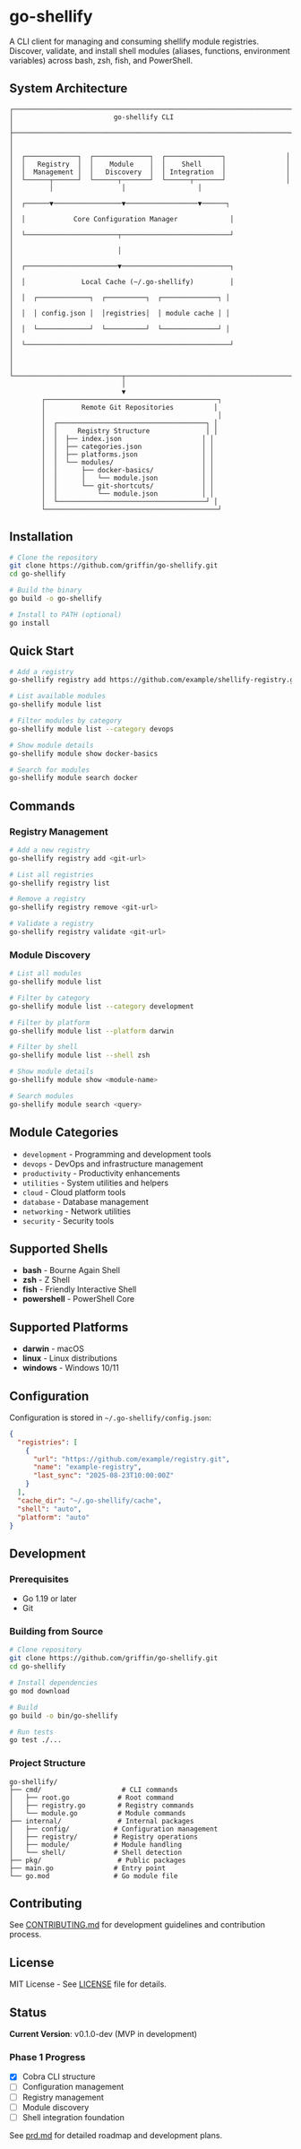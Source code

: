 # go-shellify

A CLI client for managing and consuming shellify module registries. Discover, validate, and install shell modules (aliases, functions, environment variables) across bash, zsh, fish, and PowerShell.

## System Architecture

```
┌─────────────────────────────────────────────────────────────────────┐
│                         go-shellify CLI                              │
├─────────────────────────────────────────────────────────────────────┤
│                                                                       │
│  ┌─────────────┐  ┌──────────────┐  ┌──────────────┐               │
│  │   Registry  │  │    Module    │  │    Shell     │               │
│  │  Management │  │   Discovery  │  │ Integration  │               │
│  └──────┬──────┘  └──────┬───────┘  └──────┬───────┘               │
│         │                 │                  │                       │
│  ┌──────▼─────────────────▼──────────────────▼──────┐               │
│  │            Core Configuration Manager             │               │
│  └───────────────────────┬───────────────────────────┘               │
│                          │                                           │
│  ┌───────────────────────▼───────────────────────────┐               │
│  │              Local Cache (~/.go-shellify)         │               │
│  │  ┌─────────────┐  ┌──────────┐  ┌──────────────┐ │               │
│  │  │ config.json │  │registries│  │ module cache │ │               │
│  │  └─────────────┘  └──────────┘  └──────────────┘ │               │
│  └───────────────────────────────────────────────────┘               │
│                                                                       │
└───────────────────────────┬───────────────────────────────────────────┘
                            │
                            ▼
        ┌───────────────────────────────────────────┐
        │         Remote Git Repositories          │
        │                                           │
        │  ┌─────────────────────────────────────┐ │
        │  │     Registry Structure              │ │
        │  │  ├── index.json                    │ │
        │  │  ├── categories.json               │ │
        │  │  ├── platforms.json                │ │
        │  │  └── modules/                      │ │
        │  │      ├── docker-basics/            │ │
        │  │      │   └── module.json           │ │
        │  │      └── git-shortcuts/            │ │
        │  │          └── module.json           │ │
        │  └─────────────────────────────────────┘ │
        └───────────────────────────────────────────┘
```

## Installation

```bash
# Clone the repository
git clone https://github.com/griffin/go-shellify.git
cd go-shellify

# Build the binary
go build -o go-shellify

# Install to PATH (optional)
go install
```

## Quick Start

```bash
# Add a registry
go-shellify registry add https://github.com/example/shellify-registry.git

# List available modules
go-shellify module list

# Filter modules by category
go-shellify module list --category devops

# Show module details
go-shellify module show docker-basics

# Search for modules
go-shellify module search docker
```

## Commands

### Registry Management

```bash
# Add a new registry
go-shellify registry add <git-url>

# List all registries
go-shellify registry list

# Remove a registry
go-shellify registry remove <git-url>

# Validate a registry
go-shellify registry validate <git-url>
```

### Module Discovery

```bash
# List all modules
go-shellify module list

# Filter by category
go-shellify module list --category development

# Filter by platform
go-shellify module list --platform darwin

# Filter by shell
go-shellify module list --shell zsh

# Show module details
go-shellify module show <module-name>

# Search modules
go-shellify module search <query>
```

## Module Categories

- `development` - Programming and development tools
- `devops` - DevOps and infrastructure management
- `productivity` - Productivity enhancements
- `utilities` - System utilities and helpers
- `cloud` - Cloud platform tools
- `database` - Database management
- `networking` - Network utilities
- `security` - Security tools

## Supported Shells

- **bash** - Bourne Again Shell
- **zsh** - Z Shell
- **fish** - Friendly Interactive Shell
- **powershell** - PowerShell Core

## Supported Platforms

- **darwin** - macOS
- **linux** - Linux distributions
- **windows** - Windows 10/11

## Configuration

Configuration is stored in `~/.go-shellify/config.json`:

```json
{
  "registries": [
    {
      "url": "https://github.com/example/registry.git",
      "name": "example-registry",
      "last_sync": "2025-08-23T10:00:00Z"
    }
  ],
  "cache_dir": "~/.go-shellify/cache",
  "shell": "auto",
  "platform": "auto"
}
```

## Development

### Prerequisites

- Go 1.19 or later
- Git

### Building from Source

```bash
# Clone repository
git clone https://github.com/griffin/go-shellify.git
cd go-shellify

# Install dependencies
go mod download

# Build
go build -o bin/go-shellify

# Run tests
go test ./...
```

### Project Structure

```
go-shellify/
├── cmd/                    # CLI commands
│   ├── root.go            # Root command
│   ├── registry.go        # Registry commands
│   └── module.go          # Module commands
├── internal/              # Internal packages
│   ├── config/           # Configuration management
│   ├── registry/         # Registry operations
│   ├── module/           # Module handling
│   └── shell/            # Shell detection
├── pkg/                   # Public packages
├── main.go               # Entry point
└── go.mod                # Go module file
```

## Contributing

See [CONTRIBUTING.md](CONTRIBUTING.md) for development guidelines and contribution process.

## License

MIT License - See [LICENSE](LICENSE) file for details.

## Status

**Current Version**: v0.1.0-dev (MVP in development)

### Phase 1 Progress
- [x] Cobra CLI structure
- [ ] Configuration management
- [ ] Registry management
- [ ] Module discovery
- [ ] Shell integration foundation

See [prd.md](prd.md) for detailed roadmap and development plans.